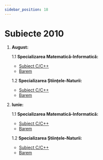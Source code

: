```yaml
---
sidebar_position: 18
---
```


# Subiecte 2010

1. **August:**

    1.1 **Specializarea Matematică-Informatică:**
    - <a href="/2010/SubiectAugust2010MIC.pdf" target="_blank">Subiect C/C++</a>
    - <a href="/2010/BaremAugust2010MI.pdf" target="_blank">Barem</a>

    1.2 **Specializarea Științele-Naturii:**
    - <a href="/2010/SubiectAugust2010SNC.pdf" target="_blank">Subiect C/C++</a>
    - <a href="/2010/BaremAugust2010SN.pdf" target="_blank">Barem</a>

2. **Iunie:**

    1.1 **Specializarea Matematică-Informatică:**
    - <a href="/2010/SubiectIunie2010MIC.pdf" target="_blank">Subiect C/C++</a>
    - <a href="/2010/BaremIunie2010MI.pdf" target="_blank">Barem</a>

    1.2 **Specializarea Științele-Naturii:**
    - <a href="/2010/SubiectIunie2010SNC.pdf" target="_blank">Subiect C/C++</a>
    - <a href="/2010/BaremIunie2010SN.pdf" target="_blank">Barem</a>
